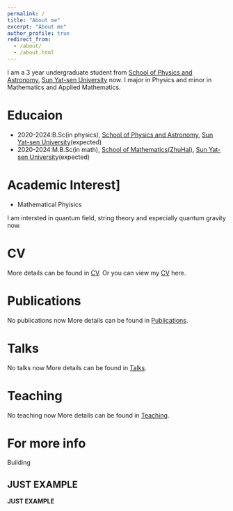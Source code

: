 ```yaml
---
permalink: /
title: "About me"
excerpt: "About me"
author_profile: true
redirect_from: 
  - /about/
  - /about.html
---
```


I am a 3 year undergraduate student from [School of Physics and Astronomy](https://spa.sysu.edu.cn/), [Sun Yat-sen University](https://www.sysu.edu.cn/) now. I major in Physics and minor in Mathematics and Applied Mathematics.


Educaion
=====
* 2020-2024:B.Sc(in physics), [School of Physics and Astronomy](https://spa.sysu.edu.cn/), [Sun Yat-sen University](https://www.sysu.edu.cn/)(expected)
* 2020-2024:M.B.Sc(in math), [School of Mathematics(ZhuHai)](https://mathzh.sysu.edu.cn/zh-hans), [Sun Yat-sen University](https://www.sysu.edu.cn/)(expected)

Academic Interest]
======
* Mathematical Phyisics

I am intersted in quantum field, string theory and especially quantum gravity now.

CV
=====
More details can be found in [CV](https://liuyisi238.github.io//cv/).
Or you can view my [CV](https://liuyisi238.github.io/files/CV.pdf) here.

Publications
======
No publications now
More details can be found in [Publications](https://liuyisi238.github.io//publications/).

Talks
======
No talks now
More details can be found in [Talks](https://liuyisi238.github.io//talks/).

Teaching
======
No teaching now
More details can be found in [Teaching](https://liuyisi238.github.io//teaching/).

For more info
=====
Building 

JUST EXAMPLE
------

**JUST EXAMPLE**
